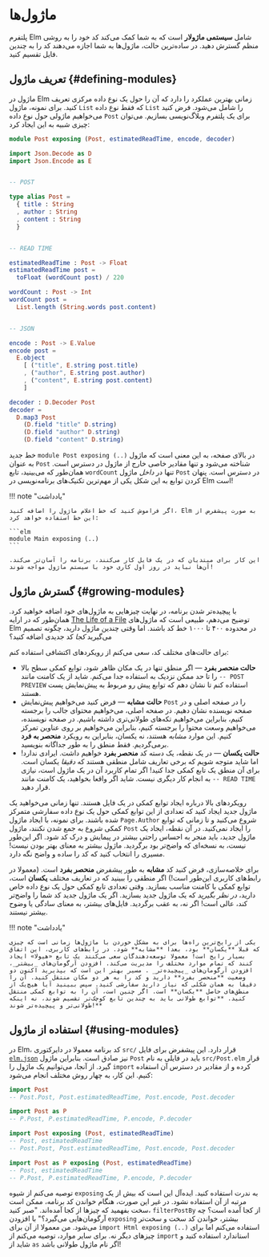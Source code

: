 # ماژول‌ها

پلتفرم Elm شامل **سیستمی ماژولار** است که به شما کمک می‌کند کد خود را به روشی منظم گسترش دهید. در ساده‌ترین حالت، ماژول‌ها به شما اجازه می‌دهند کد را به چندین فایل تقسیم کنید.

## تعریف ماژول {#defining-modules}

ماژول در Elm زمانی بهترین عملکرد را دارد که آن را حول یک نوع داده مرکزی تعریف کنید. برای نمونه، ماژول `List` که فقط نوع داده `List`  را شامل می‌شود. فرض کنید می‌خواهیم ماژولی حول نوع داده `Post` برای یک پلتفرم وبلاگ‌نویسی بسازیم. می‌توان چیزی شبیه به این ایجاد کرد:

```elm linenums="1"
module Post exposing (Post, estimatedReadTime, encode, decoder)

import Json.Decode as D
import Json.Encode as E


-- POST

type alias Post =
  { title : String
  , author : String
  , content : String
  }


-- READ TIME

estimatedReadTime : Post -> Float
estimatedReadTime post =
  toFloat (wordCount post) / 220

wordCount : Post -> Int
wordCount post =
  List.length (String.words post.content)


-- JSON

encode : Post -> E.Value
encode post =
  E.object
    [ ("title", E.string post.title)
    , ("author", E.string post.author)
    , ("content", E.string post.content)
    ]

decoder : D.Decoder Post
decoder =
  D.map3 Post
    (D.field "title" D.string)
    (D.field "author" D.string)
    (D.field "content" D.string)
```

خط جدید `module Post exposing (..)` در بالای صفحه، به این معنی است که ماژول به عنوان `Post` شناخته می‌شود و تنها مقادیر خاصی خارج از ماژول در دسترس است. همان‌طور که می‌بینید، تابع `wordCount` تنها در _داخل_ ماژول `Post` در دسترس است. پنهان کردن توابع به این شکل یکی از مهم‌ترین تکنیک‌های برنامه‌نویسی در Elm است!

!!! note "یادداشت"

	اگر فراموش کنید که خط اعلام ماژول را اضافه کنید، Elm به صورت پیشفرض از این خط استفاده خواهد کرد:

	```elm
	module Main exposing (..)
	```

	این کار برای مبتدیان که در یک فایل کار می‌کنند، برنامه را آسان‌تر می‌کند. آن‌ها نباید در روز اول کاری خود با سیستم ماژول مواجه شوند!

## گسترش ماژول {#growing-modules}

با پیچیده‌تر شدن برنامه، در نهایت چیزهایی به ماژول‌های خود اضافه خواهید کرد. همان‌طور که در ارایه [The Life of a File][the-life-of-file] توضیح می‌دهم، طبیعی است که ماژول‌های Elm در محدوده ۴۰۰ تا ۱۰۰۰ خط کد باشند. اما وقتی چندین ماژول دارید، چگونه تصمیم می‌گیرید _کجا_ کد جدیدی اضافه کنید؟

برای حالت‌های مختلف کد، سعی می‌کنم از رویکردهای اکتشافی استفاده کنم:

- **حالت منحصر بفرد** &mdash; اگر منطق تنها در یک مکان ظاهر شود، توابع کمکی سطح بالا را تا حد ممکن نزدیک به استفاده جدا می‌کنم. شاید از یک کامنت مانند `-- POST PREVIEW` استفاده کنم تا نشان دهم که توابع پیش رو مربوط به پیش‌نمایش پست هستند.
- **حالت مشابه** &mdash; فرض کنید می‌خواهیم پیش‌نمایش `Post` را در صفحه اصلی و در صفحه نویسنده نشان دهیم. در صفحه اصلی، می‌خواهیم محتوای جالب را برجسته کنیم، بنابراین می‌خواهیم تکه‌های طولانی‌تری داشته باشیم. در صفحه نویسنده، می‌خواهیم وسعت محتوا را برجسته کنیم، بنابراین می‌خواهیم بر روی عناوین تمرکز کنیم. این موارد _مشابه_ هستند، نه یکسان، بنابراین به رویکرد **منحصر به فرد** برمی‌گردیم. فقط منطق را به طور جداگانه بنویسید.
- **حالت یکسان** &mdash; در یک نقطه، یک دسته کد **منحصر بفرد** خواهیم داشت. ایرادی ندارد! اما شاید متوجه شویم که برخی تعاریف شامل منطقی هستند که _دقیقا_ یکسان است. برای آن منطق یک تابع کمکی جدا کنید! اگر تمام کاربرد آن در یک ماژول است، نیازی به انجام کار دیگری نیست. شاید اگر واقعا بخواهید، یک کامنت مانند `-- READ TIME` قرار دهید.

رویکردهای بالا درباره ایجاد توابع کمکی در یک فایل هستند. تنها زمانی می‌خواهید یک ماژول جدید ایجاد کنید که تعدادی از این توابع کمکی حول یک نوع داده سفارشی متمرکز شده باشند. برای نمونه، با ایجاد ماژول `Page.Author` شروع می‌کنید و تا زمانی که توابع کمکی شروع به جمع شدن نکنند، ماژول `Post` را ایجاد نمی‌کنید. در آن نقطه، ایجاد یک ماژول جدید، باید منجر به احساس راحتی بیشتر در پیمایش و درک کد شود. اگر این‌طور نیست، به نسخه‌ای که واضح‌تر بود برگردید. ماژول بیشتر به معنای بهتر بودن نیست! مسیری را انتخاب کنید که کد را ساده و واضح نگه دارد.

برای خلاصه‌سازی، فرض کنید کد **مشابه** به طور پیشفرض **منحصر بفرد** است. (معمولا در رابط‌های کاربری این‌طور است!) اگر منطقی را ببینید که در تعاریف مختلف **یکسان** است، توابع کمکی با کامنت مناسب بسازید. وقتی تعدادی تابع کمکی حول یک نوع داده خاص دارید، _در نظر بگیرید_ که یک ماژول جدید بسازید. اگر یک ماژول جدید کد شما را واضح‌تر کند، عالی است! اگر نه، به عقب برگردید. فایل‌های بیشتر، به معنای سادگی یا وضوح بیشتر نیستند.

!!! note "یادداشت"

	یکی از رایج‌ترین راه‌ها برای به مشکل خوردن با ماژول‌ها زمانی است که چیزی که قبلا **یکسان** بود، بعدا **مشابه** شود. در رابط‌های کاربری، این اتفاق بسیار رایج است! معمولا توسعه‌دهندگان سعی می‌کنند یک تابع «هیولا» ایجاد کنند که تمام موارد مختلف را مدیریت می‌کند. افزودن آرگومان‌های _بیشتر_، افزودن آرگومان‌های _پیچیده‌تر_ . مسیر بهتر این است که بپذیرید اکنون دو وضعیت **منحصر بفرد** دارید و کد را به هر دو مکان منتقل کنید. آن را دقیقا به همان شکلی که نیاز دارید سفارشی کنید. سپس ببینید آیا هیچ‌یک از منطق‌های حاصل **یکسان** است. اگر چنین است، آن را به توابع کمکی منتقل کنید. **توابع طولانی باید به چندین تابع کوچک‌تر تقسیم شوند، نه اینکه طولانی‌تر و پیچیده‌تر شوند!**

## استفاده از ماژول {#using-modules}

در Elm، کد برنامه معمولا در دایرکتوری `src/` قرار دارد. این پیشفرض برای فایل [`elm.json`][elm.json] نیز صادق است. بنابراین ماژول `Post` باید در فایلی به نام `src/Post.elm` قرار گیرد. از آنجا، می‌توانیم یک ماژول را `import` کرده و از مقادیر در دسترس آن استفاده کنیم. این کار، به چهار روش مختلف انجام می‌شود:

```elm
import Post
-- Post.Post, Post.estimatedReadTime, Post.encode, Post.decoder

import Post as P
-- P.Post, P.estimatedReadTime, P.encode, P.decoder

import Post exposing (Post, estimatedReadTime)
-- Post, estimatedReadTime
-- Post.Post, Post.estimatedReadTime, Post.encode, Post.decoder

import Post as P exposing (Post, estimatedReadTime)
-- Post, estimatedReadTime
-- P.Post, P.estimatedReadTime, P.encode, P.decoder
```

توصیه می‌کنم از شیوه `exposing` به ندرت استفاده کنید. ایده‌آل این است که بیش از یک مرتبه از آن استفاده نشود. در غیر این صورت، هنگام خواندن کد برنامه، ممکن است سخت بفهمید که چیزها از کجا آمده‌اند. "صبر کنید، `filterPostBy` از کجا آمده است؟ چه آرگومان‌هایی می‌گیرد؟" با افزودن `exposing` بیشتر، خواندن کد سخت و سخت‌تر می‌شود. من معمولا از آن برای `import Html exposing (..)` استفاده می‌کنم اما برای چیزهای دیگر نه. برای سایر موارد، توصیه می‌کنم از `import` استاندارد استفاده کنید و شاید از `as` اگر نام ماژول طولانی باشد!

[the-life-of-file]: https://youtu.be/XpDsk374LDE
[elm.json]: https://github.com/elm/compiler/blob/0.19.0/docs/elm.json/application.md